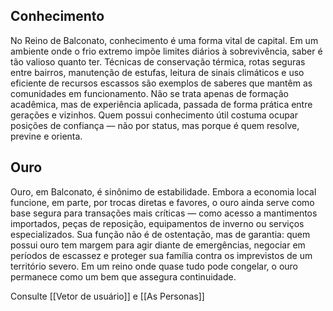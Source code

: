 ## Conhecimento
No Reino de Balconato, conhecimento é uma forma vital de capital. Em um ambiente onde o frio extremo impõe limites diários à sobrevivência, saber é tão valioso quanto ter. Técnicas de conservação térmica, rotas seguras entre bairros, manutenção de estufas, leitura de sinais climáticos e uso eficiente de recursos escassos são exemplos de saberes que mantêm as comunidades em funcionamento. Não se trata apenas de formação acadêmica, mas de experiência aplicada, passada de forma prática entre gerações e vizinhos. Quem possui conhecimento útil costuma ocupar posições de confiança — não por status, mas porque é quem resolve, previne e orienta.
## Ouro
Ouro, em Balconato, é sinônimo de estabilidade. Embora a economia local funcione, em parte, por trocas diretas e favores, o ouro ainda serve como base segura para transações mais críticas — como acesso a mantimentos importados, peças de reposição, equipamentos de inverno ou serviços especializados. Sua função não é de ostentação, mas de garantia: quem possui ouro tem margem para agir diante de emergências, negociar em períodos de escassez e proteger sua família contra os imprevistos de um território severo. Em um reino onde quase tudo pode congelar, o ouro permanece como um bem que assegura continuidade.

Consulte [[Vetor de usuário]] e [[As Personas]]
